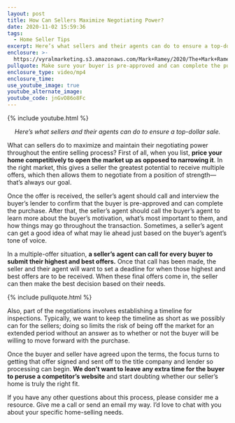 ```yaml
---
layout: post
title: How Can Sellers Maximize Negotiating Power?
date: 2020-11-02 15:59:36
tags:
  - Home Seller Tips
excerpt: Here’s what sellers and their agents can do to ensure a top-dollar sale.
enclosure: >-
  https://vyralmarketing.s3.amazonaws.com/Mark+Ramey/2020/The+Mark+Ramey+Group-+Negotiating+Tips.mp4
pullquote: Make sure your buyer is pre-approved and can complete the purchase.
enclosure_type: video/mp4
enclosure_time:
use_youtube_image: true
youtube_alternate_image:
youtube_code: jnGvO86o8Fc
---
```


{% include youtube.html %}

<p style="text-align: center;"><em>Here’s what sellers and their agents can do to ensure a top-dollar sale.</em></p>

What can sellers do to maximize and maintain their negotiating power throughout the entire selling process? First of all, when you list, **price your home competitively to open the market up as opposed to narrowing it**. In the right market, this gives a seller the greatest potential to receive multiple offers, which then allows them to negotiate from a position of strength—that’s always our goal.&nbsp;

Once the offer is received, the seller’s agent should call and interview the buyer’s lender to confirm that the buyer is pre-approved and can complete the purchase. After that, the seller’s agent should call the buyer’s agent to learn more about the buyer’s motivation, what’s most important to them, and how things may go throughout the transaction. Sometimes, a seller’s agent can get a good idea of what may lie ahead just based on the buyer’s agent’s tone of voice.&nbsp;

In a multiple-offer situation, **a seller’s agent can call for every buyer to submit their highest and best offers.** Once that call has been made, the seller and their agent will want to set a deadline for when those highest and best offers are to be received. When these final offers come in, the seller can then make the best decision based on their needs.

{% include pullquote.html %}

Also, part of the negotiations involves establishing a timeline for inspections. Typically, we want to keep the timeline as short as we possibly can for the sellers; doing so limits the risk of being off the market for an extended period without an answer as to whether or not the buyer will be willing to move forward with the purchase.&nbsp;

Once the buyer and seller have agreed upon the terms, the focus turns to getting that offer signed and sent off to the title company and lender so processing can begin. **We don’t want to leave any extra time for the buyer to peruse a competitor’s website** and start doubting whether our seller’s home is truly the right fit.&nbsp;

If you have any other questions about this process, please consider me a resource. Give me a call or send an email my way. I’d love to chat with you about your specific home-selling needs.